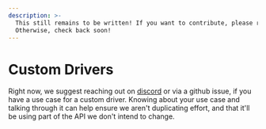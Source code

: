 ```yaml
---
description: >-
  This still remains to be written! If you want to contribute, please reach out.
  Otherwise, check back soon!
---
```


# Custom Drivers

Right now, we suggest reaching out on [discord](https://discord.gg/wCqxqBqn73) or via a github issue, if you have a use case for a custom driver. Knowing about your use case and talking through it can help ensure we aren't duplicating effort, and that it'll be using part of the API we don't intend to change.
